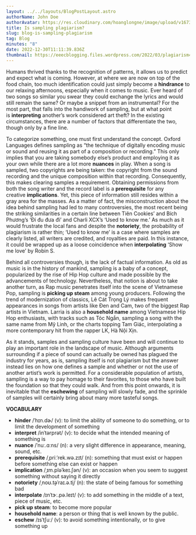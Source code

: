 ```yaml
---
layout: ../../layouts/BlogPostLayout.astro
authorName: John Doe
authorAvatar: https://res.cloudinary.com/hoanglongne/image/upload/v1673108185/Rectangle_103_lk2lkp.png
title: Is sampling plagiarism?
slug: blog-is-sampling-plagiarism
tag: Blog
minutes: "8"
date: 2022-12-30T11:11:39.836Z
thumbnail: https://eeecblogging.files.wordpress.com/2022/03/plagiarism403x.png
---
```

Humans thrived thanks to the recognition of patterns, it allows us to predict and expect what is coming. However, at where we are now on top of the food chain, too much identification could just simply become a **hindrance** to our relaxing afternoons, especially when it comes to music. Ever heard of two songs so similar you swear they could exchange the lyrics and would still remain the same? Or maybe a snippet from an instrumental? For the most part, that falls into the handiwork of sampling, but at what point is **interpreting** another’s work considered art theft? In the existing circumstances, there are a number of factors that differentiate the two, though only by a fine line.

To categorize something, one must first understand the concept. Oxford Languages defines sampling as “the technique of digitally encoding music or sound and reusing it as part of a composition or recording.” This only implies that you are taking somebody else’s product and employing it as your own while there are a lot more **nuances** in play. When a song is sampled, two copyrights are being taken: the copyright from the sound recording and the unique composition within that recording. Consequently, this makes clearing samples a requirement. Obtaining permissions from both the song writer and the record label is a **prerequisite** for any creative **implications**. Yet, this piece of information still resides within a gray area for the masses. As a matter of fact, the misconstruction about the idea behind sampling had led to many controversies, the most recent being the striking similarities in a certain line between Tiên Cookies’ and Bích Phương’s ‘Đi đu đưa đi’ and Charli XCX’s ‘Used to know me.’ As much as it would frustrate the local fans and despite the **notoriety**, the probability of plagiarism is rather thin; ‘Used to know me’ is a case where samples are clearly listed, all writers are credited, and royalties are paid. In this instance, it could be wrapped up as a loose coincidence when **interpolating** ‘Show me love’ by Robin S.

Behind all controversies though, is the lack of factual information. As old as music is in the history of mankind, sampling is a baby of a concept, popularized by the rise of Hip Hop culture and made possible by the advancements of technology. Nevertheless, that notion is about to take another turn, as Rap music penetrates itself into the scene of Vietnamese Pop, sampling is **picking up steam** among young producers. Following the trend of modernization of classics, Lê Cát Trọng Lý makes frequent appearances in songs from artists like Đen and Cam, two of the biggest Rap artists in Vietnam. Larria is also a **household name** among Vietnamese Hip Hop enthusiasts, with tracks such as Tóc Ngắn, sampling a song with the same name from Mỹ Linh, or the charts topping Tam Giác, interpolating a more contemporary hit from the rapper LK, Hà Nội Xịn.

As it stands, samples and sampling culture have been and will continue to play an important role in the landscape of music. Although arguments surrounding if a piece of sound can actually be owned has plagued the industry for years, as is, sampling itself is not plagiarism but the answer instead lies on how one defines a sample and whether or not the use of another artist’s work is permitted. For a considerable population of artists, sampling is a way to pay homage to their favorites, to those who have built the foundation so that they could walk. And from this point onwards, it is inevitable that the **eschewing** of sampling will slowly fade, and the sprinkle of samples will certainly bring about many more tasteful songs.

**VOCABULARY**

* **hinder** /ˈhɪn.dɚ/ (v): to limit the ability of someone to do something, or to limit the development of something
* **interpret** /inˈtərprət/ (v): to decide what the intended meaning of something is
* **nuance** /ˈnuː.ɑːns/ (n): a very slight difference in appearance, meaning, sound, etc.
* **prerequisite** /ˌpriːˈrek.wə.zɪt/ (n): something that must exist or happen before something else can exist or happen
* **implication** /ˌɪm.pləˈkeɪ.ʃən/ (v): an occasion when you seem to suggest something without saying it directly
* **notoriety** /ˌnoʊ.t̬əˈraɪ.ə.t̬i/ (n): the state of being famous for something bad
* **interpolate** /ɪnˈtɝː.pə.leɪt/ (v): to add something in the middle of a text, piece of music, etc.
* **pick up steam**: to become more popular
* **household name**: a person or thing that is well known by the public.
* **eschew** /ɪsˈtʃuː/ (v): to avoid something intentionally, or to give something up